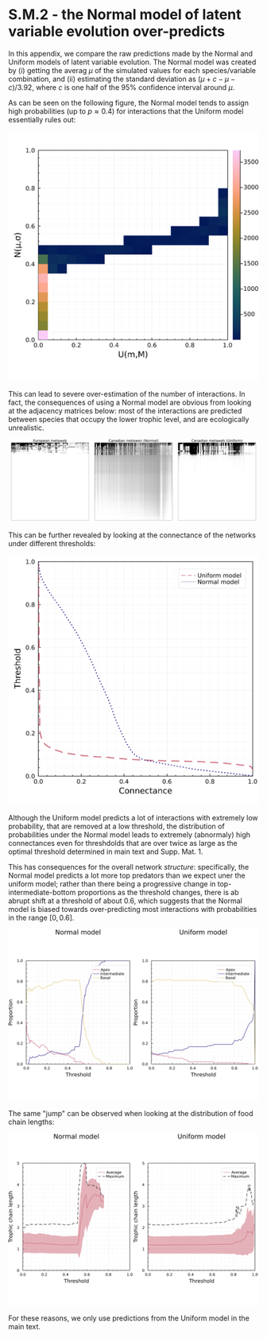 # S.M.2 - the Normal model of latent variable evolution over-predicts

In this appendix, we compare the raw predictions made by the Normal and Uniform
models of latent variable evolution. The Normal model was created by (i) getting
the averag $\mu$ of the simulated values for each species/variable combination,
and (ii) estimating the standard deviation as $(\mu+c - \mu-c)/3.92$, where $c$
is one half of the 95% confidence interval around $\mu$.

As can be seen on the following figure, the Normal model tends to assign high
probabilities (up to $p \approx 0.4$) for interactions that the Uniform model
essentially rules out:

![](./figures/supplementary/comparison_models.png)

This can lead to severe over-estimation of the number of interactions. In fact,
the consequences of using a Normal model are obvious from looking at the
adjacency matrices below: most of the interactions are predicted between species
that occupy the lower trophic level, and are ecologically unrealistic.

![](./figures/adjacencymatrices.png)

This can be further revealed by looking at the connectance of the networks under
different thresholds:

![](./figures/supplementary/comparison_connectance.png)

Although the Uniform model predicts a lot of interactions with extremely low
probability, that are removed at a low threshold, the distribution of
probabilities under the Normal model leads to extremely (abnormaly) high
connectances even for threshdolds that are over twice as large as the optimal
threshold determined in main text and Supp. Mat. 1.

This has consequences for the overall network *structure*: specifically, the
Normal model predicts a lot more top predators than we expect uner the uniform
model; rather than there being a progressive change in top-intermediate-bottom
proportions as the threshold changes, there is ab abrupt shift at a threshold of
about 0.6, which suggests that the Normal model is biased towards
over-predicting most interactions with probabilities in the range $[0,0.6]$.

![](./figures/supplementary/comparison_tib.png)

The same "jump" can be observed when looking at the distribution of food chain
lengths:

![](./figures/supplementary/comparison_rophicchain.png)

For these reasons, we only use predictions from the Uniform model in the main
text.
